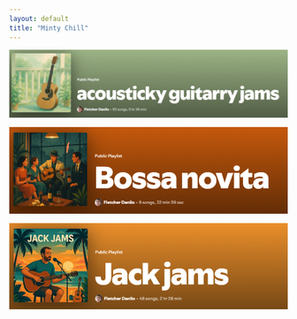 ```yaml
---
layout: default
title: "Minty Chill"
---
```


[![acousticky guitarry jams](/./images/acousticky.png)](https://open.spotify.com/playlist/0KB5Z2kKanP6I9NZ4pzarY?si=ac31502cb9624f6d)

[![bossa novita](/./images/bossa_novita.png)](https://open.spotify.com/playlist/3EUylN2j7DdETsLj1SMN6I?si=049ea8529c6b4b3a)

[![jack jams](/./images/jack_jams.png)](https://open.spotify.com/playlist/27l4eRSe8xCf7XHuy3ZSMj?si=33e3c93baa4a4f42)
